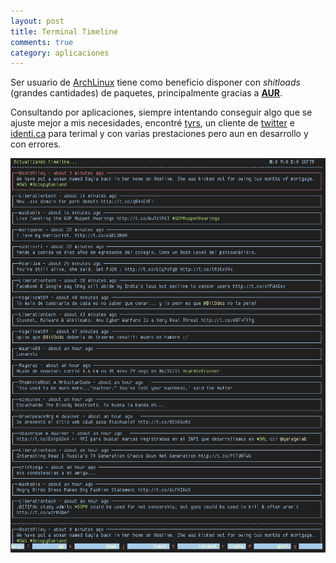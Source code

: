 ```yaml
---
layout: post
title: Terminal Timeline
comments: true
category: aplicaciones
---
```

Ser usuario de [ArchLinux](https://archlinux.org) tiene como beneficio disponer con _shitloads_ (grandes cantidades) de paquetes, principalmente gracias a [__AUR__](https://aur.archlinux.org).

Consultando por aplicaciones, siempre intentando conseguir algo que se ajuste mejor a mis necesidades, encontré [tyrs](http://tyrs.nicosphere.net/), un cliente de [twitter](http://twitter.com) e [identi.ca](http://identi.ca) para terimal y con varias prestaciones pero aun en desarrollo y con errores.

[![Tyrs](content/images/2011-12-06-224512_836x1046_scrot.png)](content/images/2011-12-06-224512_836x1046_scrot.png)
